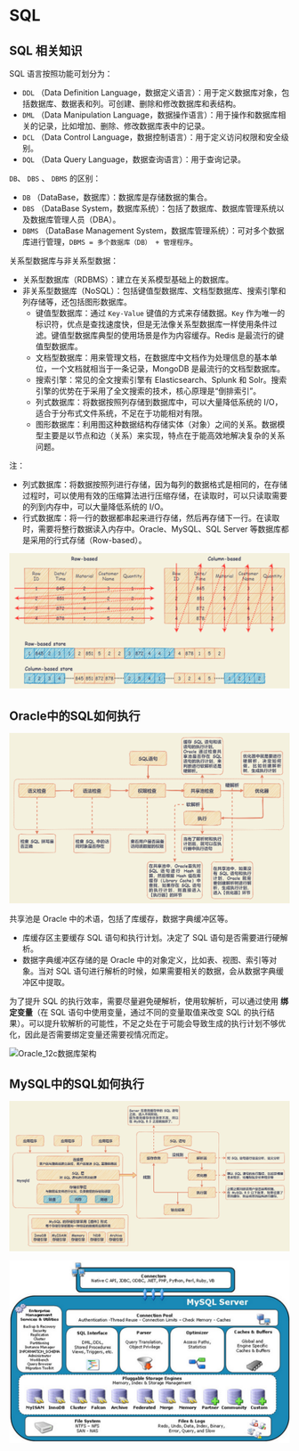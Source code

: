 # SQL

## SQL 相关知识

SQL 语言按照功能可划分为：

- `DDL` （Data Definition Language，数据定义语言）：用于定义数据库对象，包括数据库、数据表和列。可创建、删除和修改数据库和表结构。
- `DML` （Data Manipulation Language，数据操作语言）：用于操作和数据库相关的记录，比如增加、删除、修改数据库表中的记录。
- `DCL` （Data Control Language，数据控制语言）：用于定义访问权限和安全级别。
- `DQL` （Data Query Language，数据查询语言）：用于查询记录。

`DB`、 `DBS` 、 `DBMS` 的区别：

- `DB` （DataBase，数据库）：数据库是存储数据的集合。
- `DBS` （DataBase System，数据库系统）：包括了数据库、数据库管理系统以及数据库管理人员（DBA）。
- `DBMS` （DataBase Management System，数据库管理系统）：可对多个数据库进行管理，`DBMS = 多个数据库（DB） + 管理程序`。

关系型数据库与非关系型数据：

- 关系型数据库（RDBMS）：建立在关系模型基础上的数据库。
- 非关系型数据库（NoSQL）：包括键值型数据库、文档型数据库、搜索引擎和列存储等，还包括图形数据库。
  - 键值型数据库：通过 `Key-Value` 键值的方式来存储数据。`Key` 作为唯一的标识符，优点是查找速度快，但是无法像关系型数据库一样使用条件过滤。键值型数据库典型的使用场景是作为内容缓存。Redis 是最流行的键值型数据库。
  - 文档型数据库：用来管理文档，在数据库中文档作为处理信息的基本单位，一个文档就相当于一条记录，MongoDB 是最流行的文档型数据库。
  - 搜索引擎：常见的全文搜索引擎有 Elasticsearch、Splunk 和 Solr。搜索引擎的优势在于采用了全文搜索的技术，核心原理是“倒排索引”。
  - 列式数据库：将数据按照列存储到数据库中，可以大量降低系统的 I/O，适合于分布式文件系统，不足在于功能相对有限。
  - 图形数据库：利用图这种数据结构存储实体（对象）之间的关系。数据模型主要是以节点和边（关系）来实现，特点在于能高效地解决复杂的关系问题。

注：

- 列式数据库：将数据按照列进行存储，因为每列的数据格式是相同的，在存储过程时，可以使用有效的压缩算法进行压缩存储，在读取时，可以只读取需要的列到内存中，可以大量降低系统的 I/O。
- 行式数据库：将一行的数据都串起来进行存储，然后再存储下一行。在读取时，需要将整行数据读入内存中。Oracle、MySQL、SQL Server 等数据库都是采用的行式存储（Row-based）。

![sql_row_column_based](./../files/images/sql_row_column_based.drawio.png)

## Oracle中的SQL如何执行

![oracle_sql_run](./../files/images/oracle_sql_run.drawio.png)

共享池是 Oracle 中的术语，包括了库缓存，数据字典缓冲区等。

- 库缓存区主要缓存 SQL 语句和执行计划。决定了 SQL 语句是否需要进行硬解析。
- 数据字典缓冲区存储的是 Oracle 中的对象定义，比如表、视图、索引等对象。当对 SQL 语句进行解析的时候，如果需要相关的数据，会从数据字典缓冲区中提取。

为了提升 SQL 的执行效率，需要尽量避免硬解析，使用软解析，可以通过使用 **绑定变量**（在 SQL 语句中使用变量，通过不同的变量取值来改变 SQL 的执行结果）。可以提升软解析的可能性，不足之处在于可能会导致生成的执行计划不够优化，因此是否需要绑定变量还需要视情况而定。

![Oracle_12c数据库架构](./../files/images/Oracle_12c_database.png)

## MySQL中的SQL如何执行

![mysql_sql_run](./../files/images/mysql_sql_run.drawio.png)

![MySQL数据库架构](./../files/images/MySQL_database.png)
